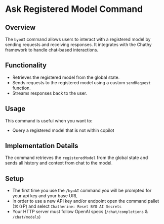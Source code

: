 # Ask Registered Model Command

## Overview
The `byoAI` command allows users to interact with a registered model by sending requests and receiving responses. It integrates with the Chathy framework to handle chat-based interactions.

## Functionality
- Retrieves the registered model from the global state.
- Sends requests to the registered model using a custom `sendRequest` function.
- Streams responses back to the user.

## Usage
This command is useful when you want to:
- Query a registered model that is not within copilot

## Implementation Details
The command retrieves the `registeredModel` from the global state and sends all history and context from chat to the model.

## Setup
- The first time you use the `/byoAI` command you will be prompted for your api key and your base URL
- In order to use a new API key and/or endpoint open the command pallet (⌘⇧P) and select `Chatherine: Reset BYO AI Secrets`
- Your HTTP server must follow OpenAI specs (`/chat/completions` & `/chat/models`)

